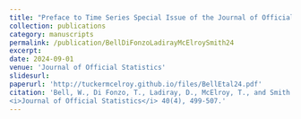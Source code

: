 ```yaml
---
title: "Preface to Time Series Special Issue of the Journal of Official Statistics"
collection: publications
category: manuscripts
permalink: /publication/BellDiFonzoLadirayMcElroySmith24
excerpt: 
date: 2024-09-01
venue: 'Journal of Official Statistics'
slidesurl: 
paperurl: 'http://tuckermcelroy.github.io/files/BellEtal24.pdf'
citation: 'Bell, W., Di Fonzo, T., Ladiray, D., McElroy, T., and Smith. P. (2024) &quot;Preface to Time Series Special Issue of the Journal of Official Statistics.&quot; 
<i>Journal of Official Statistics</i> 40(4), 499-507.'
---
```

